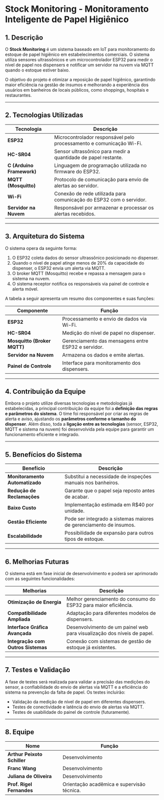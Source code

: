 # **Stock Monitoring - Monitoramento Inteligente de Papel Higiênico**  

## **1. Descrição**  

O **Stock Monitoring** é um sistema baseado em IoT para monitoramento do estoque de papel higiênico em estabelecimentos comerciais. O sistema utiliza sensores ultrassônicos e um microcontrolador ESP32 para medir o nível de papel nos dispensers e notificar um servidor na nuvem via MQTT quando o estoque estiver baixo.  

O objetivo do projeto é otimizar a reposição de papel higiênico, garantindo maior eficiência na gestão de insumos e melhorando a experiência dos usuários em banheiros de locais públicos, como shoppings, hospitais e restaurantes.  

---  

## **2. Tecnologias Utilizadas**  

| Tecnologia | Descrição |  
|------------|-------------|  
| **ESP32** | Microcontrolador responsável pelo processamento e comunicação Wi-Fi. |  
| **HC-SR04** | Sensor ultrassônico para medir a quantidade de papel restante. |  
| **C (Arduino Framework)** | Linguagem de programação utilizada no firmware do ESP32. |  
| **MQTT (Mosquitto)** | Protocolo de comunicação para envio de alertas ao servidor. |  
| **Wi-Fi** | Conexão de rede utilizada para comunicação do ESP32 com o servidor. |  
| **Servidor na Nuvem** | Responsável por armazenar e processar os alertas recebidos. |  

---  

## **3. Arquitetura do Sistema**  

O sistema opera da seguinte forma:  

1. O ESP32 coleta dados do sensor ultrassônico posicionado no dispenser.  
2. Quando o nível de papel atinge menos de 20% da capacidade do dispenser, o ESP32 envia um alerta via MQTT.  
3. O broker MQTT (Mosquitto) recebe e repassa a mensagem para o sistema na nuvem.  
4. O sistema receptor notifica os responsáveis via painel de controle e alerta móvel.  

A tabela a seguir apresenta um resumo dos componentes e suas funções:  

| Componente | Função |  
|------------|-------------|  
| **ESP32** | Processamento e envio de dados via Wi-Fi. |  
| **HC-SR04** | Medição do nível de papel no dispenser. |  
| **Mosquitto (Broker MQTT)** | Gerenciamento das mensagens entre ESP32 e servidor. |  
| **Servidor na Nuvem** | Armazena os dados e emite alertas. |  
| **Painel de Controle** | Interface para monitoramento dos dispensers. |  

---  

## **4. Contribuição da Equipe**  

Embora o projeto utilize diversas tecnologias e metodologias já estabelecidas, a principal contribuição da equipe foi a **definição das regras e parâmetros do sistema**. O time foi responsável por criar as regras de alerta e aviso, ajustando os **parâmetros conforme o tamanho do dispenser**. Além disso, toda a **ligação entre as tecnologias** (sensor, ESP32, MQTT e sistema na nuvem) foi desenvolvida pela equipe para garantir um funcionamento eficiente e integrado.  

---  

## **5. Benefícios do Sistema**  

| Benefício | Descrição |  
|------------|-------------|  
| **Monitoramento Automatizado** | Substitui a necessidade de inspeções manuais nos banheiros. |  
| **Redução de Reclamações** | Garante que o papel seja reposto antes de acabar. |  
| **Baixo Custo** | Implementação estimada em R$40 por unidade. |  
| **Gestão Eficiente** | Pode ser integrado a sistemas maiores de gerenciamento de insumos. |  
| **Escalabilidade** | Possibilidade de expansão para outros tipos de estoque. |  

---  

## **6. Melhorias Futuras**  

O sistema está em fase inicial de desenvolvimento e poderá ser aprimorado com as seguintes funcionalidades:  

| Melhorias | Descrição |  
|------------|-------------|  
| **Otimização de Energia** | Melhor gerenciamento do consumo do ESP32 para maior eficiência. |  
| **Compatibilidade Ampliada** | Adaptação para diferentes modelos de dispensers. |  
| **Interface Gráfica Avançada** | Desenvolvimento de um painel web para visualização dos níveis de papel. |  
| **Integração com Outros Sistemas** | Conexão com sistemas de gestão de estoque já existentes. |  

---  

## **7. Testes e Validação**  

A fase de testes será realizada para validar a precisão das medições do sensor, a confiabilidade do envio de alertas via MQTT e a eficiência do sistema na prevenção da falta de papel. Os testes incluirão:  

- Validação da medição de nível de papel em diferentes dispensers.  
- Testes de conectividade e latência do envio de alertas via MQTT.  
- Testes de usabilidade do painel de controle (futuramente).  

---  

## **8. Equipe**  

| Nome | Função |  
|------------|-------------|  
| **Arthur Peixoto Schiller** | Desenvolvimento |  
| **Franc Wang** | Desenvolvimento |  
| **Juliana de Oliveira** | Desenvolvimento |  
| **Prof. Rigel Fernandes** | Orientação acadêmica e supervisão técnica. |  

